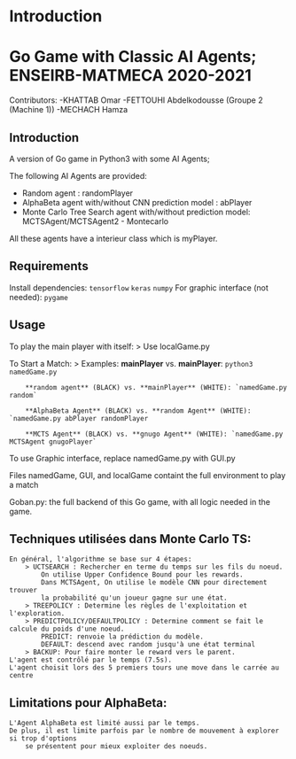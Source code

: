 # Introduction

# Go Game with Classic AI Agents; ENSEIRB-MATMECA 2020-2021
Contributors:
    -KHATTAB Omar
    -FETTOUHI Abdelkodousse (Groupe 2 (Machine 1))
    -MECHACH Hamza

## Introduction
A version of Go game in Python3 with some AI Agents;


The following AI Agents are provided:
* Random agent : randomPlayer
* AlphaBeta agent with/without CNN prediction model : abPlayer
* Monte Carlo Tree Search agent with/without prediction model: MCTSAgent/MCTSAgent2 - Montecarlo

All these agents have a interieur class which is myPlayer.

## Requirements

Install dependencies: `tensorflow` `keras` `numpy`
For graphic interface (not needed): `pygame`

## Usage

To play the main player with itself:
    > Use localGame.py

To Start a Match:
    > Examples:
        **mainPlayer** vs. **mainPlayer**: `python3 namedGame.py`

        **random agent** (BLACK) vs. **mainPlayer** (WHITE): `namedGame.py random`

        **AlphaBeta Agent** (BLACK) vs. **random Agent** (WHITE): `namedGame.py abPlayer randomPlayer

        **MCTS Agent** (BLACK) vs. **gnugo Agent** (WHITE): `namedGame.py MCTSAgent gnugoPlayer`

To use Graphic interface, replace namedGame.py with GUI.py

Files namedGame, GUI, and localGame containt the full environment to play a match

Goban.py: the full backend of this Go game, with all logic needed in the game.

## Techniques utilisées dans Monte Carlo TS:
    En général, l'algorithme se base sur 4 étapes:
        > UCTSEARCH : Rechercher en terme du temps sur les fils du noeud. 
            On utilise Upper Confidence Bound pour les rewards.
            Dans MCTSAgent, On utilise le modèle CNN pour directement trouver 
            la probabilité qu'un joueur gagne sur une état.
        > TREEPOLICY : Determine les règles de l'exploitation et l'exploration.
        > PREDICTPOLICY/DEFAULTPOLICY : Determine comment se fait le calcule du poids d'une noeud.
            PREDICT: renvoie la prédiction du modèle.
            DEFAULT: descend avec random jusqu'à une état terminal
        > BACKUP: Pour faire monter le reward vers le parent.
    L'agent est contrôlé par le temps (7.5s).
    L'agent choisit lors des 5 premiers tours une move dans le carrée au centre

## Limitations pour AlphaBeta:
    L'Agent AlphaBeta est limité aussi par le temps.
    De plus, il est limite parfois par le nombre de mouvement à explorer si trop d'options
        se présentent pour mieux exploiter des noeuds.
